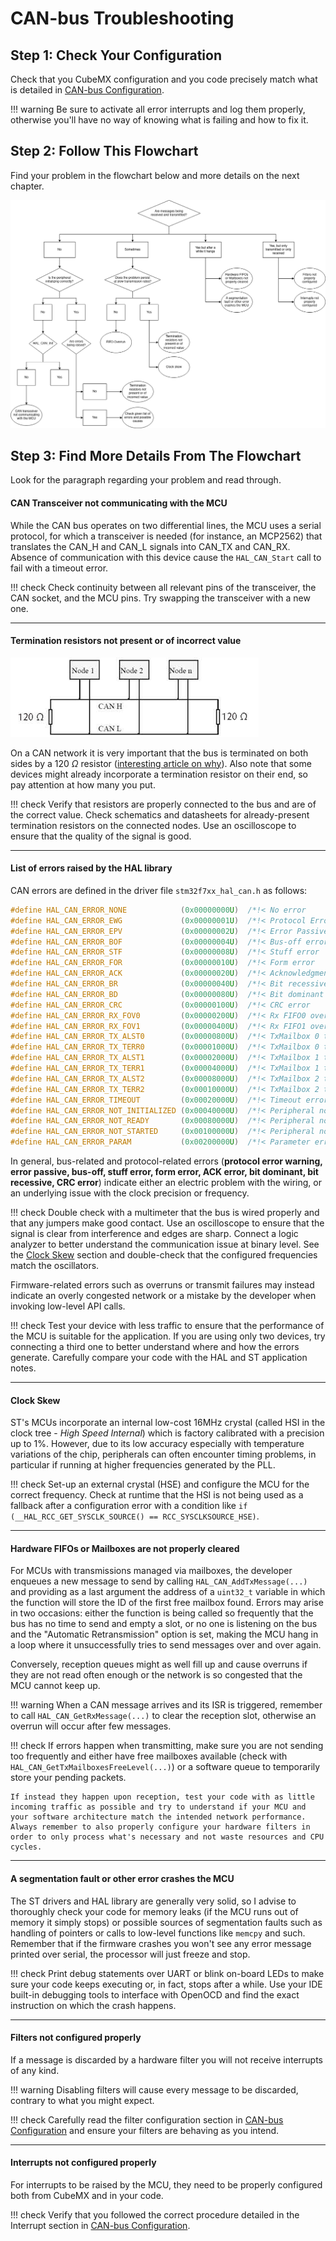 # CAN-bus Troubleshooting

## Step 1: Check Your Configuration
Check that you CubeMX configuration and you code precisely match what is detailed in [CAN-bus Configuration](can-config.md).

!!! warning
    Be sure to activate all error interrupts and log them properly, otherwise you'll have no way of knowing what is failing and how to fix it.

## Step 2: Follow This Flowchart
Find your problem in the flowchart below and more details on the next chapter.

![CAN Troubleshooting Flowchart](can-flowchart.png)

## Step 3: Find More Details From The Flowchart
Look for the paragraph regarding your problem and read through.

#### CAN Transceiver not communicating with the MCU
While the CAN bus operates on two differential lines, the MCU uses a serial protocol, for which a transceiver is needed (for instance, an MCP2562) that translates the CAN_H and CAN_L signals into CAN_TX and CAN_RX. Absence of communication with this device cause the `HAL_CAN_Start` call to fail with a timeout error.

!!! check
    Check continuity between all relevant pins of the transceiver, the CAN socket, and the MCU pins. Try swapping the transceiver with a new one.

---

#### Termination resistors not present or of incorrect value

![CAN bus layout](can-bus.png)

On a CAN network it is very important that the bus is terminated on both sides by a 120 $\Omega$ resistor ([interesting article on why](https://e2e.ti.com/blogs_/b/industrial_strength/posts/the-importance-of-termination-networks-in-can-transceivers)). Also note that some devices might already incorporate a termination resistor on their end, so pay attention at how many you put.

!!! check
    Verify that resistors are properly connected to the bus and are of the correct value. Check schematics and datasheets for already-present termination resistors on the connected nodes. Use an oscilloscope to ensure that the quality of the signal is good.

---

#### List of errors raised by the HAL library
CAN errors are defined in the driver file `stm32f7xx_hal_can.h` as follows:

```C
#define HAL_CAN_ERROR_NONE            (0x00000000U)  /*!< No error                                             */
#define HAL_CAN_ERROR_EWG             (0x00000001U)  /*!< Protocol Error Warning                               */
#define HAL_CAN_ERROR_EPV             (0x00000002U)  /*!< Error Passive                                        */
#define HAL_CAN_ERROR_BOF             (0x00000004U)  /*!< Bus-off error                                        */
#define HAL_CAN_ERROR_STF             (0x00000008U)  /*!< Stuff error                                          */
#define HAL_CAN_ERROR_FOR             (0x00000010U)  /*!< Form error                                           */
#define HAL_CAN_ERROR_ACK             (0x00000020U)  /*!< Acknowledgment error                                 */
#define HAL_CAN_ERROR_BR              (0x00000040U)  /*!< Bit recessive error                                  */
#define HAL_CAN_ERROR_BD              (0x00000080U)  /*!< Bit dominant error                                   */
#define HAL_CAN_ERROR_CRC             (0x00000100U)  /*!< CRC error                                            */
#define HAL_CAN_ERROR_RX_FOV0         (0x00000200U)  /*!< Rx FIFO0 overrun error                               */
#define HAL_CAN_ERROR_RX_FOV1         (0x00000400U)  /*!< Rx FIFO1 overrun error                               */
#define HAL_CAN_ERROR_TX_ALST0        (0x00000800U)  /*!< TxMailbox 0 transmit failure due to arbitration lost */
#define HAL_CAN_ERROR_TX_TERR0        (0x00001000U)  /*!< TxMailbox 0 transmit failure due to transmit error   */
#define HAL_CAN_ERROR_TX_ALST1        (0x00002000U)  /*!< TxMailbox 1 transmit failure due to arbitration lost */
#define HAL_CAN_ERROR_TX_TERR1        (0x00004000U)  /*!< TxMailbox 1 transmit failure due to transmit error   */
#define HAL_CAN_ERROR_TX_ALST2        (0x00008000U)  /*!< TxMailbox 2 transmit failure due to arbitration lost */
#define HAL_CAN_ERROR_TX_TERR2        (0x00010000U)  /*!< TxMailbox 2 transmit failure due to transmit error   */
#define HAL_CAN_ERROR_TIMEOUT         (0x00020000U)  /*!< Timeout error                                        */
#define HAL_CAN_ERROR_NOT_INITIALIZED (0x00040000U)  /*!< Peripheral not initialized                           */
#define HAL_CAN_ERROR_NOT_READY       (0x00080000U)  /*!< Peripheral not ready                                 */
#define HAL_CAN_ERROR_NOT_STARTED     (0x00100000U)  /*!< Peripheral not started                               */
#define HAL_CAN_ERROR_PARAM           (0x00200000U)  /*!< Parameter error                                      */
```

In general, bus-related and protocol-related errors (**protocol error warning, error passive, bus-off, stuff error, form error, ACK error, bit dominant, bit recessive, CRC error**) indicate either an electric problem with the wiring, or an underlying issue with the clock precision or frequency.

!!! check
    Double check with a multimeter that the bus is wired properly and that any jumpers make good contact. Use an oscilloscope to ensure that the signal is clear from interference and edges are sharp. Connect a logic analyzer to better understand the communication issue at binary level. See the [Clock Skew](#clock-skew) section and double-check that the configured frequencies match the oscillators.

Firmware-related errors such as overruns or transmit failures may instead indicate an overly congested network or a mistake by the developer when invoking low-level API calls.

!!! check
    Test your device with less traffic to ensure that the performance of the MCU is suitable for the application. If you are using only two devices, try connecting a third one to better understand where and how the errors generate. Carefully compare your code with the HAL and ST application notes.

---

#### Clock Skew
ST's MCUs incorporate an internal low-cost 16MHz crystal (called HSI in the clock tree - *High Speed Internal*) which is factory calibrated with a precision up to 1%. However, due to its low accuracy especially with temperature variations of the chip, peripherals can often encounter timing problems, in particular if running at higher frequencies generated by the PLL.

!!! check
    Set-up an external crystal (HSE) and configure the MCU for the correct frequency. Check at runtime that the HSI is not being used as a fallback after a configuration error with a condition like `if (__HAL_RCC_GET_SYSCLK_SOURCE() == RCC_SYSCLKSOURCE_HSE)`.

---

#### Hardware FIFOs or Mailboxes are not properly cleared
For MCUs with transmissions managed via mailboxes, the developer enqueues a new message to send by calling `HAL_CAN_AddTxMessage(...)` and providing as a last argument the address of a `uint32_t` variable in which the function will store the ID of the first free mailbox found. Errors may arise in two occasions: either the function is being called so frequently that the bus has no time to send and empty a slot, or no one is listening on the bus and the "Automatic Retransmission" option is set, making the MCU hang in a loop where it unsuccessfully tries to send messages over and over again.

Conversely, reception queues might as well fill up and cause overruns if they are not read often enough or the network is so congested that the MCU cannot keep up.

!!! warning
    When a CAN message arrives and its ISR is triggered, remember to call `HAL_CAN_GetRxMessage(...)` to clear the reception slot, otherwise an overrun will occur after few messages.

!!! check
    If errors happen when transmitting, make sure you are not sending too frequently and either have free mailboxes available (check with `HAL_CAN_GetTxMailboxesFreeLevel(...)`) or a software queue to temporarily store your pending packets.

    If instead they happen upon reception, test your code with as little incoming traffic as possible and try to understand if your MCU and your software architecture match the intended network performance. Always remember to also properly configure your hardware filters in order to only process what's necessary and not waste resources and CPU cycles.

---

#### A segmentation fault or other error crashes the MCU
The ST drivers and HAL library are generally very solid, so I advise to thoroughly check your code for memory leaks (if the MCU runs out of memory it simply stops) or possible sources of segmentation faults such as handling of pointers or calls to low-level functions like `memcpy` and such. Remember that if the firmware crashes you won't see any error message printed over serial, the processor will just freeze and stop.

!!! check
    Print debug statements over UART or blink on-board LEDs to make sure your code keeps executing or, in fact, stops after a while. Use your IDE built-in debugging tools to interface with OpenOCD and find the exact instruction on which the crash happens.

---

#### Filters not configured properly
If a message is discarded by a hardware filter you will not receive interrupts of any kind.

!!! warning
    Disabling filters will cause every message to be discarded, contrary to what you might expect.

!!! check
    Carefully read the filter configuration section in [CAN-bus Configuration](can-config.md) and ensure your filters are behaving as you intend.

---

#### Interrupts not configured properly
For interrupts to be raised by the MCU, they need to be properly configured both from CubeMX and in your code.

!!! check
    Verify that you followed the correct procedure detailed in the Interrupt section in [CAN-bus Configuration](can-config.md).
